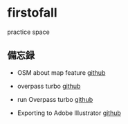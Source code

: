 # firstofall
practice space


## 備忘録

* OSM about map feature
[github](http://wiki.openstreetmap.org/wiki/Map_Features#Natural)
* overpass turbo
[github](http://wiki.openstreetmap.org/wiki/Overpass_turbo)
* run Overpass turbo
[github](http://overpass-turbo.eu/)

* Exporting to Adobe Illustrator
[github](http://wiki.openstreetmap.org/wiki/Exporting_to_Adobe_Illustrator)
